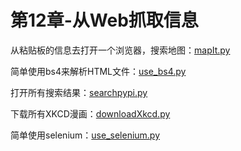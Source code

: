 # 第12章-从Web抓取信息

从粘贴板的信息去打开一个浏览器，搜索地图：[mapIt.py](https://github.com/niu0217/PythonBooks/blob/main/Automate-Tedious-Tasks/Dev/Chapter12/mapIt.py)

简单使用bs4来解析HTML文件：[use_bs4.py](https://github.com/niu0217/PythonBooks/blob/main/Automate-Tedious-Tasks/Dev/Chapter12/use_bs4.py)

打开所有搜索结果：[searchpypi.py](https://github.com/niu0217/PythonBooks/blob/main/Automate-Tedious-Tasks/Dev/Chapter12/searchpypi.py)

下载所有XKCD漫画：[downloadXkcd.py](https://github.com/niu0217/PythonBooks/blob/main/Automate-Tedious-Tasks/Dev/Chapter12/downloadXkcd.py)

简单使用selenium：[use_selenium.py](https://github.com/niu0217/PythonBooks/blob/main/Automate-Tedious-Tasks/Dev/Chapter12/use_selenium.py)